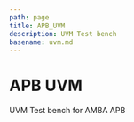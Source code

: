 ```yaml
---
path: page
title: APB_UVM
description: UVM Test bench
basename: uvm.md
---
```


# APB UVM

UVM Test bench for AMBA APB